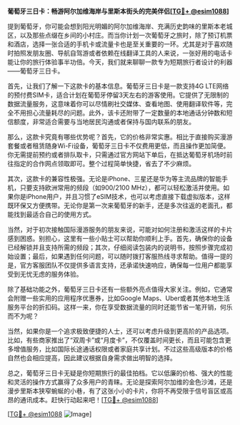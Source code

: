 **葡萄牙三日卡：畅游阿尔加维海岸与里斯本街头的完美伴侣[[TG💪+ @esim1088](https://t.me/s/esim1088)]**

提到葡萄牙，你可能会想到阳光明媚的阿尔加维海岸、充满历史韵味的里斯本老城区，以及那些点缀在乡间的小村庄。而当你计划一次葡萄牙之旅时，除了预订机票和酒店，选择一张合适的手机卡或流量卡也是至关重要的一环。尤其是对于喜欢随时拍照发朋友圈、导航自驾游或者依赖在线翻译工具的人来说，一张好用的电话卡能让你的旅行体验事半功倍。今天，我们就来聊聊一款专为短期旅行者设计的利器——葡萄牙三日卡。

首先，让我们了解一下这款卡的基本信息。葡萄牙三日卡是一款支持4G LTE网络的预付费SIM卡，适合计划在葡萄牙停留3天左右的游客使用。它提供了无限制的数据流量服务，这意味着你可以尽情刷社交媒体、查看地图、使用翻译软件等，完全不用担心流量耗尽的问题。此外，该卡还附带了一定数量的本地通话分钟数和短信额度，非常适合需要与当地居民沟通或者保持与国内联系的朋友。

那么，这款卡究竟有哪些优势呢？首先，它的价格非常实惠。相比于直接购买漫游套餐或者租赁随身Wi-Fi设备，葡萄牙三日卡不仅费用更低，而且操作更加简便。你无需提前预约或者排队取卡，只需通过官方网站下单后，在抵达葡萄牙机场时前往指定的合作网点领取即可。整个过程简单快捷，省去了不少麻烦。

其次，这款卡的兼容性极强。无论是iPhone、三星还是华为等主流品牌的智能手机，只要支持欧洲常用的频段（如900/2100 MHz），都可以轻松激活并使用。如果你是iPhone用户，并且习惯了eSIM技术，也可以考虑直接下载虚拟版本，这样既环保又方便携带。无论你是第一次来葡萄牙的新手，还是多次往返的老面孔，都能找到最适合自己的使用方式。

当然，对于初次接触国际漫游服务的朋友来说，可能对如何注册和激活这样的卡片感到困惑。别担心，这里有一些小贴士可以帮助你顺利上手。首先，确保你的设备已经解锁并且支持所需的频段；其次，仔细阅读包装内的说明书，按照步骤完成初始设置；最后，如果遇到任何问题，可以随时拨打客服热线寻求帮助。值得一提的是，官方客服团队不仅提供多语言支持，还承诺快速响应，确保每一位用户都能享受到无忧无虑的服务体验。

除了基础功能之外，葡萄牙三日卡还有一些额外亮点值得大家关注。例如，它通常会附赠一些实用的应用程序优惠券，比如Google Maps、Uber或者其他本地生活服务平台的折扣码。这样一来，你在享受数据流量的同时还能节省一笔开销，何乐而不为呢？

当然，如果你是一个追求极致便捷的人士，还可以考虑升级到更高阶的产品选项。比如，有些商家推出了“双周卡”或“月度卡”，不仅覆盖时间更长，而且可能包含更多增值服务，比如国际长途通话权限或者家庭共享计划。不过这些高级版本的价格自然也会相应提高，因此建议根据自身需求做出明智的选择。

总之，葡萄牙三日卡无疑是你短期旅行的最佳拍档。它以低廉的价格、强大的性能和灵活的操作方式赢得了众多用户的青睐。无论是探索阿尔加维的金色沙滩，还是漫步里斯本狭窄蜿蜒的小巷，有了这张小小的卡片，你将不再受限于信号盲区或高昂的通讯成本。赶快行动起来吧！[[TG💪+ @esim1088](https://t.me/s/esim1088)]

[[TG💪+ @esim1088](https://t.me/s/esim1088) ![Image](https://i.postimg.cc/4NQfJmqS/Snipaste-2025-05-13-00-14-12.png)]